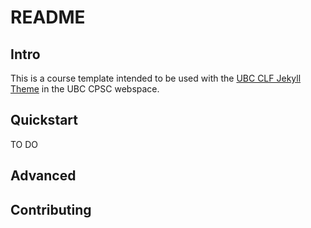 # README

## Intro

This is a course template intended to be used with the [UBC CLF Jekyll Theme](https://github.com/ubc-cpsc/jekyll-clf-theme) in the UBC CPSC webspace.

## Quickstart

TO DO

## Advanced

## Contributing
